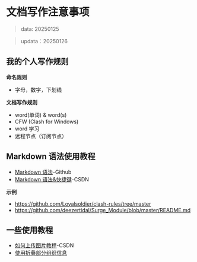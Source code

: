 # 文档写作注意事项
> data: 20250125

> updata：20250126

## 我的个人写作规则

**命名规则**
- 字母，数字，下划线

**文档写作规则**
- word(单词) & word(s)
- CFW (Clash for Windows)
- word 学习
- 远程节点（订阅节点）

## Markdown 语法使用教程
- [Markdown 语法](https://docs.github.com/zh/get-started/writing-on-github/getting-started-with-writing-and-formatting-on-github/basic-writing-and-formatting-syntax)-Github
- [Markdown 语法&快捷键](https://blog.csdn.net/github_38336924/article/details/82183088)-CSDN

**示例**
- https://github.com/Loyalsoldier/clash-rules/tree/master
- https://github.com/deezertidal/Surge_Module/blob/master/README.md

## 一些使用教程 
- [如何上传图片教程](https://blog.csdn.net/Cassie_zkq/article/details/79968598)-CSDN
- [使用折叠部分组织信息](https://docs.github.com/zh/get-started/writing-on-github/working-with-advanced-formatting/organizing-information-with-collapsed-sections)

